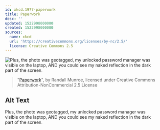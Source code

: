 ```yaml
---
id: xkcd.1977-paperwork
title: Paperwork
desc: ''
updated: 1522998000000
created: 1522998000000
sources:
  name: xkcd
  url: 'https://creativecommons.org/licenses/by-nc/2.5/'
  license: Creative Commons 2.5
---
```

![Plus, the photo was geotagged, my unlocked password manager was visible on the laptop, AND you could see my naked reflection in the dark part of the screen.](https://imgs.xkcd.com/comics/paperwork.png)
> "[Paperwork](https://xkcd.com/1977/)", by Randall Munroe, licensed under Creative Commons Attribution-NonCommercial 2.5 License

## Alt Text
Plus, the photo was geotagged, my unlocked password manager was visible on the laptop, AND you could see my naked reflection in the dark part of the screen.
